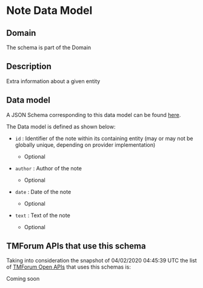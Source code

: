 # Note Data Model

## Domain

The  schema is part of the  Domain

## Description

Extra information about a given entity

## Data model

A JSON Schema corresponding to this data model can be found
[here](https://github.com/tmforum-rand/schemas/blob/candidates/Common/Note.schema.json).

The Data model is defined as shown below:
- `id` : Identifier of the note within its containing entity (may or may not be globally unique, depending on provider implementation)

  - Optional

- `author` : Author of the note

  - Optional

- `date` : Date of the note

  - Optional

- `text` : Text of the note

  - Optional





## TMForum APIs that use this schema

Taking into consideration the snapshot of 04/02/2020 04:45:39 UTC the list of [TMForum Open APIs](https://www.tmforum.org/open-apis/) that uses this schemas is:

Coming soon